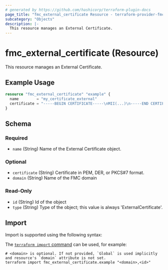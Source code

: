 ```yaml
---
# generated by https://github.com/hashicorp/terraform-plugin-docs
page_title: "fmc_external_certificate Resource - terraform-provider-fmc"
subcategory: "Objects"
description: |-
  This resource manages an External Certificate.
---
```


# fmc_external_certificate (Resource)

This resource manages an External Certificate.

## Example Usage

```terraform
resource "fmc_external_certificate" "example" {
  name        = "my_certificate_external"
  certificate = "-----BEGIN CERTIFICATE-----\nMII(...)\n-----END CERTIFICATE-----"
}
```

<!-- schema generated by tfplugindocs -->
## Schema

### Required

- `name` (String) Name of the External Certificate object.

### Optional

- `certificate` (String) Certificate in PEM, DER, or PKCS#7 format.
- `domain` (String) Name of the FMC domain

### Read-Only

- `id` (String) Id of the object
- `type` (String) Type of the object; this value is always 'ExternalCertificate'.

## Import

Import is supported using the following syntax:

The [`terraform import` command](https://developer.hashicorp.com/terraform/cli/commands/import) can be used, for example:

```shell
# <domain> is optional. If not provided, `Global` is used implicitly and resource's `domain` attribute is not set.
terraform import fmc_external_certificate.example "<domain>,<id>"
```
